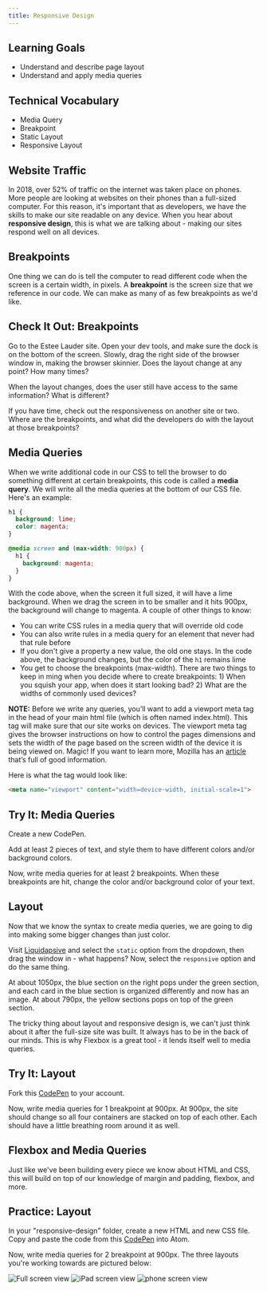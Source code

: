 ```yaml
---
title: Responsive Design
---
```


## Learning Goals

* Understand and describe page layout
* Understand and apply media queries

## Technical Vocabulary

- Media Query
- Breakpoint
- Static Layout
- Responsive Layout

## Website Traffic

In 2018, over 52% of traffic on the internet was taken place on phones. More people are looking at websites on their phones than a full-sized computer. For this reason, it's important that as developers, we have the skills to make our site readable on any device. When you hear about **responsive design**, this is what we are talking about - making our sites respond well on all devices.

## Breakpoints

One thing we can do is tell the computer to read different code when the screen is a certain width, in pixels. A **breakpoint** is the screen size that we reference in our code. We can make as many of as few breakpoints as we'd like.

<div class="try-it">
  <h2>Check It Out: Breakpoints</h2>
  <p>Go to the Estee Lauder site. Open your dev tools, and make sure the dock is on the bottom of the screen. Slowly, drag the right side of the browser window in, making the browser skinnier. Does the layout change at any point? How many times? </p>
  <p>When the layout changes, does the user still have access to the same information? What is different?</p>
  <p>If you have time, check out the responsiveness on another site or two. Where are the breakpoints, and what did the developers do with the layout at those breakpoints?</p>
</div>

## Media Queries

When we write additional code in our CSS to tell the browser to do something different at certain breakpoints, this code is called a **media query**. We will write all the media queries at the bottom of our CSS file. Here's an example:

```css
h1 {
  background: lime;
  color: magenta;
}

@media screen and (max-width: 900px) {
  h1 {
    background: magenta;
  }
}
```

With the code above, when the screen it full sized, it will have a lime background. When we drag the screen in to be smaller and it hits 900px, the background will change to magenta. A couple of other things to know:

- You can write CSS rules in a media query that will override old code
- You can also write rules in a media query for an element that never had that rule before
- If you don't give a property a new value, the old one stays. In the code above, the background changes, but the color of the `h1` remains lime
- You get to choose the breakpoints (max-width). There are two things to keep in ming when you decide where to create breakpoints: 1) When you squish your app, when does it start looking bad? 2) What are the widths of commonly used devices?

**NOTE:** Before we write any queries, you’ll want to add a viewport meta tag in the head of your main html file (which is often named index.html). This tag will make sure that our site works on devices. The viewport meta tag gives the browser instructions on how to control the pages dimensions and sets the width of the page based on the screen width of the device it is being viewed on. Magic! If you want to learn more, Mozilla has an <a href="https://developer.mozilla.org/en-US/docs/Mozilla/Mobile/Viewport_meta_tag">article</a> that’s full of good information.

Here is what the tag would look like:

```html
<meta name="viewport" content="width=device-width, initial-scale=1">
```

<div class="try-it">
  <h2>Try It: Media Queries</h2>
  <p>Create a new CodePen.</p>
  <p>Add at least 2 pieces of text, and style them to have different colors and/or background colors.</p>
  <p>Now, write media queries for at least 2 breakpoints. When these breakpoints are hit, change the color and/or background color of your text.</p>
</div>

## Layout

Now that we know the syntax to create media queries, we are going to dig into making some bigger changes than just color.

Visit <a target="blank" href="http://www.liquidapsive.com/ ">Liquidapsive</a> and select the `static` option from the dropdown, then drag the window in - what happens? Now, select the `responsive` option and do the same thing.

At about 1050px, the blue section on the right pops under the green section, and each card in the blue section is organized differently and now has an image. At about 790px, the yellow sections pops on top of the green section.

The tricky thing about layout and responsive design is, we can't just think about it after the full-size site was built. It always has to be in the back of our minds. This is why Flexbox is a great tool - it lends itself well to media queries.

<div class="try-it">
  <h2>Try It: Layout</h2>
  <p>Fork this <a target="blank" href="https://codepen.io/turing-kwk/pen/bJKzvB?editors=1100">CodePen</a> to your account.</p>
  <p>Now, write media queries for 1 breakpoint at 900px. At 900px, the site should change so all four containers are stacked on top of each other. Each should have a little breathing room around it as well.</p>
</div>

## Flexbox and Media Queries

Just like we've been building every piece we know about HTML and CSS, this will build on top of our knowledge of margin and padding, flexbox, and more.

<div class="practice">
  <h2>Practice: Layout</h2>
  <p>In your "responsive-design" folder, create a new HTML and new CSS file. Copy and paste the code from this <a target="blank" href="https://codepen.io/turing-kwk/pen/ROJdaR">CodePen</a> into Atom.</p>
  <p>Now, write media queries for 2 breakpoint at 900px. The three layouts you're working towards are pictured below:</p>
  <img src="./assets/full-screen.png" alt="Full screen view">
  <img src="./assets/ipad-screen.png" alt="iPad screen view">
  <img src="./assets/phone-screen.png" alt="phone screen view">
</div>
